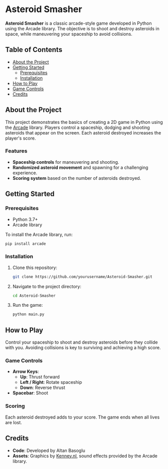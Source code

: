 

# Asteroid Smasher

**Asteroid Smasher** is a classic arcade-style game developed in Python using the Arcade library. The objective is to shoot and destroy asteroids in space, while maneuvering your spaceship to avoid collisions.

## Table of Contents

- [About the Project](#about-the-project)
- [Getting Started](#getting-started)
  - [Prerequisites](#prerequisites)
  - [Installation](#installation)
- [How to Play](#how-to-play)
- [Game Controls](#game-controls)
- [Credits](#credits)

## About the Project

This project demonstrates the basics of creating a 2D game in Python using the [Arcade](https://api.arcade.academy/) library. Players control a spaceship, dodging and shooting asteroids that appear on the screen. Each asteroid destroyed increases the player's score.

### Features

- **Spaceship controls** for maneuvering and shooting.
- **Randomized asteroid movement** and spawning for a challenging experience.
- **Scoring system** based on the number of asteroids destroyed.

## Getting Started

### Prerequisites

- Python 3.7+
- Arcade library

To install the Arcade library, run:

```bash
pip install arcade
```

### Installation

1. Clone this repository:
   ```bash
   git clone https://github.com/yourusername/Asteroid-Smasher.git
   ```
2. Navigate to the project directory:
   ```bash
   cd Asteroid-Smasher
   ```
3. Run the game:
   ```bash
   python main.py
   ```

## How to Play

Control your spaceship to shoot and destroy asteroids before they collide with you. Avoiding collisions is key to surviving and achieving a high score.

### Game Controls

- **Arrow Keys**:
  - **Up**: Thrust forward
  - **Left / Right**: Rotate spaceship
  - **Down**: Reverse thrust
- **Spacebar**: Shoot

### Scoring

Each asteroid destroyed adds to your score. The game ends when all lives are lost.

## Credits

- **Code**: Developed by Altan Basoglu
- **Assets**: Graphics by [Kenney.nl](https://kenney.nl/), sound effects provided by the Arcade library.

